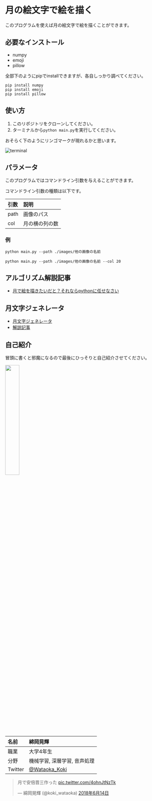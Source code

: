 # 月の絵文字で絵を描く

このプログラムを使えば月の絵文字で絵を描くことができます。

## 必要なインストール
- numpy
- emoji
- pillow

全部下のようにpipでinstallできますが、各自しっかり調べてください。

```command
pip install numpy
pip install emoji
pip install pillow
```

## 使い方
1. このリポジトリをクローンしてください。
2. ターミナルから`python main.py`を実行してください。

おそらく下のようにリンゴマークが現れるかと思います。

![terminal](https://github.com/wataoka/tsuki/blob/master/images/terminal.png)

## パラメータ
このプログラムではコマンドライン引数を与えることができます。

コマンドライン引数の種類は以下です。

|引数|説明|
|:--|:--|
|path|画像のパス|
|col|月の横の列の数|

### 例

```command
python main.py --path ./images/他の画像の名前
```

```command
python main.py --path ./images/他の画像の名前 --col 20
```

## アルゴリズム解説記事
- [月で絵を描きたいだと？それならpythonに任せなさい](https://qiita.com/wataoka/items/261fc12c956a517049d8#7-5%E3%81%A86%E3%82%92%E7%94%BB%E5%83%8F%E3%81%AE%E9%9A%85%E3%80%85%E3%81%AB%E3%82%8F%E3%81%9F%E3%82%8B%E3%81%BE%E3%81%A7%E7%B9%B0%E3%82%8A%E8%BF%94%E3%81%99)

## 月文字ジェネレータ
- [月文字ジェネレータ](https://tsukimoji.com/)
- [解説記事](https://qiita.com/Yougurut)

## 自己紹介

冒頭に書くと邪魔になるので最後にひっそりと自己紹介させてください。

<img src="https://qiita-image-store.s3.amazonaws.com/0/221435/16727490-2b41-4318-cc25-e2601479e77a.jpeg" width=30%>

|名前|綿岡晃輝|
|:--|:--|
|職業|大学4年生|
|分野|機械学習, 深層学習, 音声処理|
|Twitter|[@Wataoka_Koki](https://twitter.com/Wataoka_Koki)|


<blockquote class="twitter-tweet" data-lang="ja"><p lang="ja" dir="ltr">月で安倍晋三作った <a href="https://t.co/4ohnJtNzTk">pic.twitter.com/4ohnJtNzTk</a></p>&mdash; 綿岡晃輝 (@koki_wataoka) <a href="https://twitter.com/koki_wataoka/status/1007151811692670976?ref_src=twsrc%5Etfw">2018年6月14日</a></blockquote>
